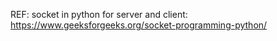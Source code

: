 REF:
socket in python for server and client:
https://www.geeksforgeeks.org/socket-programming-python/
